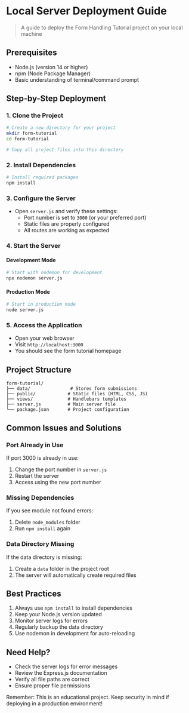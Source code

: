 # Local Server Deployment Guide
> A guide to deploy the Form Handling Tutorial project on your local machine

## Prerequisites
- Node.js (version 14 or higher)
- npm (Node Package Manager)
- Basic understanding of terminal/command prompt

## Step-by-Step Deployment

### 1. Clone the Project
```bash
# Create a new directory for your project
mkdir form-tutorial
cd form-tutorial

# Copy all project files into this directory
```

### 2. Install Dependencies
```bash
# Install required packages
npm install
```

### 3. Configure the Server
- Open `server.js` and verify these settings:
  - Port number is set to `3000` (or your preferred port)
  - Static files are properly configured
  - All routes are working as expected

### 4. Start the Server

#### Development Mode
```bash
# Start with nodemon for development
npx nodemon server.js
```

#### Production Mode
```bash
# Start in production mode
node server.js
```

### 5. Access the Application
- Open your web browser
- Visit `http://localhost:3000`
- You should see the form tutorial homepage

## Project Structure
```
form-tutorial/
├── data/               # Stores form submissions
├── public/            # Static files (HTML, CSS, JS)
├── views/             # Handlebars templates
├── server.js          # Main server file
└── package.json       # Project configuration
```

## Common Issues and Solutions

### Port Already in Use
If port 3000 is already in use:
1. Change the port number in `server.js`
2. Restart the server
3. Access using the new port number

### Missing Dependencies
If you see module not found errors:
1. Delete `node_modules` folder
2. Run `npm install` again

### Data Directory Missing
If the data directory is missing:
1. Create a `data` folder in the project root
2. The server will automatically create required files

## Best Practices
1. Always use `npm install` to install dependencies
2. Keep your Node.js version updated
3. Monitor server logs for errors
4. Regularly backup the data directory
5. Use nodemon in development for auto-reloading

## Need Help?
- Check the server logs for error messages
- Review the Express.js documentation
- Verify all file paths are correct
- Ensure proper file permissions

Remember: This is an educational project. Keep security in mind if deploying in a production environment!
